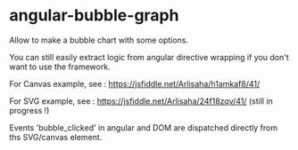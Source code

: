 # angular-bubble-graph
Allow to make a bubble chart with some options.

You can still easily extract logic from angular directive wrapping if you don't want to use the framework.

For Canvas example, see : https://jsfiddle.net/Arlisaha/h1amkaf8/41/

For SVG example, see : https://jsfiddle.net/Arlisaha/24f18zqv/41/ (still in progress !)

Events 'bubble_clicked' in angular and DOM are dispatched directly from ths SVG/canvas element.
